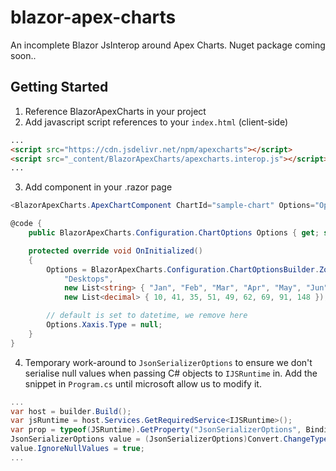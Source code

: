 # blazor-apex-charts
An incomplete Blazor JsInterop around Apex Charts. Nuget package coming soon..

## Getting Started
1. Reference BlazorApexCharts in your project
2. Add javascript script references to your `index.html` (client-side)
```html
...
<script src="https://cdn.jsdelivr.net/npm/apexcharts"></script>
<script src="_content/BlazorApexCharts/apexcharts.interop.js"></script>
...
```
3. Add component in your .razor page
```csharp
<BlazorApexCharts.ApexChartComponent ChartId="sample-chart" Options="Options" />

@code {
    public BlazorApexCharts.Configuration.ChartOptions Options { get; set; }

    protected override void OnInitialized()
    {
        Options = BlazorApexCharts.Configuration.ChartOptionsBuilder.ZoomableTimeseries(
            "Desktops",
            new List<string> { "Jan", "Feb", "Mar", "Apr", "May", "Jun", "Jul", "Aug", "Sep" },
            new List<decimal> { 10, 41, 35, 51, 49, 62, 69, 91, 148 });

        // default is set to datetime, we remove here
        Options.Xaxis.Type = null;
    }
}
```
4. Temporary work-around to `JsonSerializerOptions` to ensure we don't serialise null values when passing C# objects to `IJSRuntime` in. Add the snippet in `Program.cs` until microsoft allow us to modify it.
```csharp
...
var host = builder.Build();
var jsRuntime = host.Services.GetRequiredService<IJSRuntime>();
var prop = typeof(JSRuntime).GetProperty("JsonSerializerOptions", BindingFlags.NonPublic | BindingFlags.Instance);
JsonSerializerOptions value = (JsonSerializerOptions)Convert.ChangeType(prop.GetValue(jsRuntime, null), typeof(JsonSerializerOptions));
value.IgnoreNullValues = true;
...
```